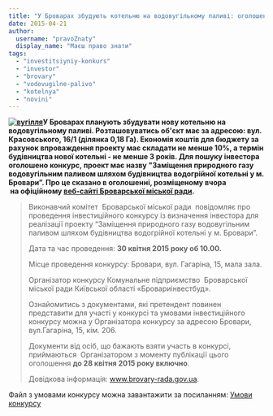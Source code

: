 ```yaml
---
title: "У Броварах збудують котельню на водовугільному паливі: оголошено інвестиційний конкурс"
date: 2015-04-21
author: 
  username: "pravoZnaty"
  display_name: "Маєш право знати"
tags: 
  - "investitsiyniy-konkurs"
  - "investor"
  - "brovary"
  - "vodovugilne-palivo"
  - "kotelnya"
  - "novini"
---
```


**[![вугілля](https://mpz.brovary.org/wp-content/uploads/2015/04/2913fbe4083fabeffa9fda9354726fd4b2a3366b.jpg)](https://mpz.brovary.org/wp-content/uploads/2015/04/2913fbe4083fabeffa9fda9354726fd4b2a3366b.jpg)У Броварах планують збудувати нову котельню на водовугільному паливі. Розташовуватись об'єкт має за адресою: вул. Красовського, 16/1 (ділянка 0,18 Га). Економія коштів для бюджету за рахунок впроваждення проекту має складати не менше 10%, а термін будівництва нової котельні - не менше 3 років. Для пошуку інвестора оголошено конкурс, проект має назву "Заміщення природного газу водовугільним паливом шляхом будівництва водогрійної котельні у м. Бровари”. Про це сказано в оголошенні, розміщеному вчора  на офіційному [веб-сайті Броварської міської ради](http://www.brovary.kiev.ua/ogoloshennya-pro-provedennya-%D1%96nvestits%D1%96inogo-konkursu-%D1%96z-viznachennya-%D1%96nvestora-dlya-real%D1%96zats%D1%96%D1%97-pro).** 

> Виконавчий комітет  Броварської міської ради  повідомляє про проведення інвестиційного конкурсу із визначення інвестора для реалізації проекту “Заміщення природного газу водовугільним паливом шляхом будівництва водогрійної котельні у м. Бровари”.
> 
> Дата та час проведення: **30 квітня 2015 року об 10.00.**
> 
> Місце проведення конкурсу: Бровари, вул. Гагаріна, 15, мала зала.
> 
> Організатор конкурсу Комунальне підприємство  Броварської міської ради Київської області «Бровариінвестбуд».
> 
> Ознайомитись з документами, які претендент повинен представити для участі у конкурсі та умовами інвестиційного конкурсу можна у Організатора конкурсу за адресою Бровари, вул.Гагаріна, 15, кім. 206.
> 
> Документи від осіб, що бажають взяти участь в конкурсі, приймаються  Організатором з моменту публікації цього оголошення **до 28 квітня 2015 року включно**.
> 
> Довідкова інформація: www.brovary-rada.gov.ua.

Файл з умовами конкурсу можна завантажити за посиланням: [Умови конкурсу](https://onedrive.live.com/redir?resid=72571393d4771099!3114&authkey=!AKOx-Fb5gZQ_xak&ithint=file%2crtf)
